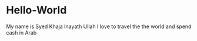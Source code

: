 # Hello-World
My name is Syed Khaja Inayath Ullah 
I love to travel the the world and spend cash in Arab
